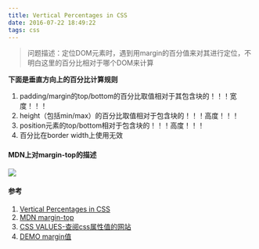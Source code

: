 ```yaml
---
title: Vertical Percentages in CSS
date: 2016-07-22 18:49:22
tags: css
---
```


> 问题描述：定位DOM元素时，遇到用margin的百分值来对其进行定位，不明白这里的百分比相对于哪个DOM来计算

**下面是垂直方向上的百分比计算规则**
1. padding/margin的top/bottom的百分比取值相对于其包含块的！！！宽度！！！
2. height（包括min/max）的百分比取值相对于包含块的！！！高度！！！
3. position元素的top/bottom相对于包含块的！！！高度！！！
4. 百分比在border width上使用无效

#### MDN上对margin-top的描述
![](http://s16.mogucdn.com/p1/160721/upload_ie4tkmdfgiytqmtfhezdambqgqyde_1844x702.png)

#### 参考
1. [Vertical Percentages in CSS](https://www.impressivewebs.com/vertical-percentages-css/)
2. [MDN margin-top](https://developer.mozilla.org/en-US/docs/Web/CSS/margin-top)
3. [CSS VALUES-查阅css属性值的网站](http://cssvalues.com/#margin%20)
4. [DEMO margin值](https://jsfiddle.net/xiuhong/otqdzq1a/)
